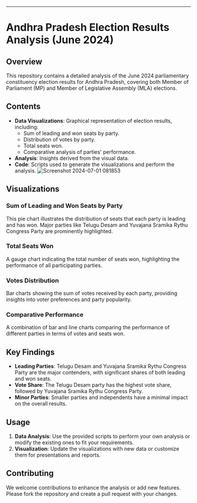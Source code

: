 
---

# Andhra Pradesh Election Results Analysis (June 2024)

## Overview

This repository contains a detailed analysis of the June 2024 parliamentary constituency election results for Andhra Pradesh, covering both Member of Parliament (MP) and Member of Legislative Assembly (MLA) elections.

## Contents

- **Data Visualizations**: Graphical representation of election results, including:
  - Sum of leading and won seats by party.
  - Distribution of votes by party.
  - Total seats won.
  - Comparative analysis of parties' performance.
- **Analysis**: Insights derived from the visual data.
- **Code**: Scripts used to generate the visualizations and perform the analysis.
![Screenshot 2024-07-01 081853](https://github.com/gr7870/General-Election-2024/assets/104223344/2f1ba545-668a-4a4c-bb6a-864e4135cb34)


## Visualizations

### Sum of Leading and Won Seats by Party



This pie chart illustrates the distribution of seats that each party is leading and has won. Major parties like Telugu Desam and Yuvajana Sramika Rythu Congress Party are prominently highlighted.

### Total Seats Won


A gauge chart indicating the total number of seats won, highlighting the performance of all participating parties.

### Votes Distribution


Bar charts showing the sum of votes received by each party, providing insights into voter preferences and party popularity.

### Comparative Performance



A combination of bar and line charts comparing the performance of different parties in terms of votes and seats won.

## Key Findings

- **Leading Parties**: Telugu Desam and Yuvajana Sramika Rythu Congress Party are the major contenders, with significant shares of both leading and won seats.
- **Vote Share**: The Telugu Desam party has the highest vote share, followed by Yuvajana Sramika Rythu Congress Party.
- **Minor Parties**: Smaller parties and independents have a minimal impact on the overall results.

## Usage

1. **Data Analysis**: Use the provided scripts to perform your own analysis or modify the existing ones to fit your requirements.
2. **Visualization**: Update the visualizations with new data or customize them for presentations and reports.

## Contributing

We welcome contributions to enhance the analysis or add new features. Please fork the repository and create a pull request with your changes.
